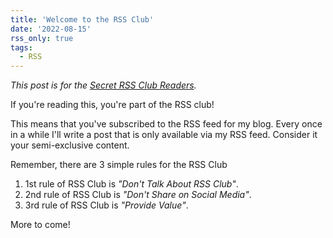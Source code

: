 ```yaml
---
title: 'Welcome to the RSS Club'
date: '2022-08-15'
rss_only: true
tags:
  - RSS
---
```


*This post is for the [Secret RSS Club Readers](https://kpwags.com/posts/2022/08/15/welcome-to-the-rss-club).*
<!-- excerpt -->

If you're reading this, you're part of the RSS club!

This means that you've subscribed to the RSS feed for my blog. Every once in a while I'll write a post that is only available via my RSS feed. Consider it your semi-exclusive content.

Remember, there are 3 simple rules for the RSS Club

1. 1st rule of RSS Club is _"Don't Talk About RSS Club"_.
1. 2nd rule of RSS Club is _"Don't Share on Social Media"_.
1. 3rd rule of RSS Club is _"Provide Value"_.

More to come!
